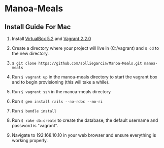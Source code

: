 # Manoa-Meals

## Install Guide For Mac

1. Install [VirtualBox 5.2](https://www.virtualbox.org/) and [Vagrant 2.2.0](https://www.vagrantup.com/downloads.html) 

2. Create a directory where your project will live in (C:/vagrant) and `$ cd` to the new directory.

3. `$ git clone https://github.com/solliegarcia/Manoa-Meals.git manoa-meals`

4. Run `$ vagrant up` in the manoa-meals directory to start the vagrant box and to begin provisioning (this will take a while).

5. Run `$ vagrant ssh` in the manoa-meals directory

6. Run `$ gem install rails --no-rdoc --no-ri`

7. Run `$ bundle install`

8. Run `$ rake db:create` to create the database, the default username and password is "vagrant".

6. Navigate to 192.168.10.10 in your web browser and ensure everything is working properly. 
